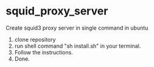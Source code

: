 # squid_proxy_server
Create squid3 proxy server in single command in ubuntu

1. clone repository
2. run shell command "sh install.sh" in your terminal.
3. Follow the instructions.
4. Done.
